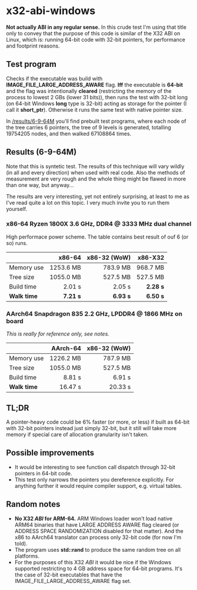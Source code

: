 ﻿# x32-abi-windows

**Not actually ABI in any regular sense.** In this crude test I'm using that title only to convey that the purpose of this code is similar of the X32 ABI on Linux, which is: running 64-bit code with 32-bit pointers, for performance and footprint reasons.

## Test program

Checks if the executable was build with **IMAGE_FILE_LARGE_ADDRESS_AWARE** flag. **Iff** the executable is **64-bit** and the flag was intentionally **cleared** (restricting the memory of the process to lowest 2 GBs (lower 31 bits)), then runs the test with 32-bit long (on 64-bit Windows **long** type is 32-bit) acting as storage for the pointer (I call it **short_ptr**). Otherwise it runs the same test with native pointer size.

In [/results/6-9-64M](https://github.com/tringi/x32-abi-windows/tree/master/results/6-9-64M) you'll find prebuilt test programs, where each node of the tree carries 6 pointers, the tree of 9 levels is generated, totalling 19754205 nodes, and then walked 67108864 times.

## Results (6-9-64M)

Note that this is syntetic test. The results of this technique will vary wildly (in all and every direction) when used with real code. Also the methods of measurement are very rough and the whole thing might be flawed in more than one way, but anyway...

The results are very interesting, yet not entirely surprising, at least to me as I've read quite a lot on this topic. I very much invite you to run them yourself.

### x86-64 Ryzen 1800X 3.6 GHz, DDR4 @ 3333 MHz dual channel

High performace power scheme. The table contains best result of ouf 6 (or so) runs.

|  | x86-64 | x86-32 (WoW) | x86-X32 |
| --- | ---: | ---: | ---: |
| Memory use | 1253.6 MB | 783.9 MB | 968.7 MB |
| Tree size | 1055.0 MB | 527.5 MB | 527.5 MB |
| Build time | 2.01 s | 2.05 s | **2.28 s** |
| **Walk time** | **7.21 s** | **6.93 s** | **6.50 s** |

### AArch64 Snapdragon 835 2.2 GHz, LPDDR4 @ 1866 MHz on board
*This is really for reference only, see notes.*

|  | AArch-64 | x86-32 (WoW) |
| --- | ---: | ---: |
| Memory use | 1226.2 MB | 787.9 MB |
| Tree size | 1055.0 MB | 527.5 MB |
| Build time | 8.81 s | 6.91 s |
| **Walk time** | 16.47 s | 20.33 s |

## TL;DR

A pointer-heavy code could be 6% faster (or more, or less) if built as 64-bit with 32-bit pointers instead just simply 32-bit, but it still will take more memory if special care of allocation granularity isn't taken.

## Possible improvements

* It would be interesting to see function call dispatch through 32-bit pointers in 64-bit code.
* This test only narrows the pointers you dereference explicitly. For anything further it would require compiler support, e.g. virtual tables.

## Random notes

* **No X32 *ABI* for ARM-64.** ARM Windows loader won't load native ARM64 binaries that have LARGE ADDRESS AWARE flag cleared (or ADDRESS SPACE RANDOMIZATION disabled for that matter). And the x86 to AArch64 translator can process only 32-bit code (for now I'm told).
* The program uses **std::rand** to produce the same random tree on all platforms.
* For the purposes of this X32 *ABI* it would be nice if the Windows supported restricting to 4 GB address space for 64-bit programs. It's the case of 32-bit executables that have the IMAGE_FILE_LARGE_ADDRESS_AWARE flag set.
